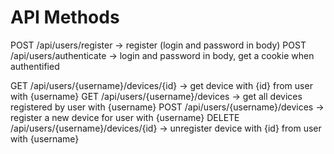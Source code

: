 # API Methods

POST /api/users/register -> register (login and password in body)
POST /api/users/authenticate -> login and password in body, get a cookie when authentified

GET /api/users/{username}/devices/{id} -> get device with {id} from user with {username}
GET /api/users/{username}/devices -> get all devices registered by user with {username}
POST /api/users/{username}/devices -> register a new device for user with {username}
DELETE /api/users/{username}/devices/{id} -> unregister device with {id} from user with {username}
